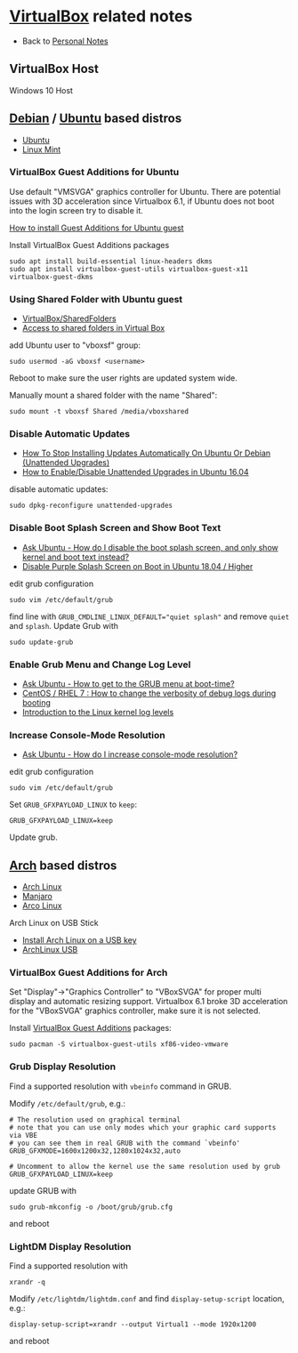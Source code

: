 # [VirtualBox](https://www.virtualbox.org/) related notes

- Back to [Personal Notes](README.md)

## VirtualBox Host

Windows 10 Host

## [Debian](https://www.debian.org/) / [Ubuntu](https://ubuntu.com/) based distros

- [Ubuntu](https://ubuntu.com/)
- [Linux Mint](https://linuxmint.com/)

### VirtualBox Guest Additions for Ubuntu

Use default "VMSVGA" graphics controller for Ubuntu. There are potential issues
with 3D acceleration since Virtualbox 6.1, if Ubuntu does not boot into the
login screen try to disable it.

[How to install Guest Additions for Ubuntu guest](https://askubuntu.com/questions/22743/how-do-i-install-guest-additions-in-a-virtualbox-vm)

Install VirtualBox Guest Additions packages

    sudo apt install build-essential linux-headers dkms
    sudo apt install virtualbox-guest-utils virtualbox-guest-x11 virtualbox-guest-dkms

### Using Shared Folder with Ubuntu guest

- [VirtualBox/SharedFolders](https://help.ubuntu.com/community/VirtualBox/SharedFolders)
- [Access to shared folders in Virtual Box](https://askubuntu.com/questions/161759/how-to-access-a-shared-folder-in-virtualbox#161883)

add Ubuntu user to "vboxsf" group:

    sudo usermod -aG vboxsf <username>

Reboot to make sure the user rights are updated system wide.

Manually mount a shared folder with the name "Shared":

    sudo mount -t vboxsf Shared /media/vboxshared

### Disable Automatic Updates

- [How To Stop Installing Updates Automatically On Ubuntu Or Debian (Unattended Upgrades)](https://www.linuxuprising.com/2019/07/how-to-stop-installing-updates.html)
- [How to Enable/Disable Unattended Upgrades in Ubuntu 16.04](https://linoxide.com/ubuntu-how-to/enable-disable-unattended-upgrades-ubuntu-16-04/)

disable automatic updates:

    sudo dpkg-reconfigure unattended-upgrades

### Disable Boot Splash Screen and Show Boot Text

- [Ask Ubuntu - How do I disable the boot splash screen, and only show kernel and boot text instead?](https://askubuntu.com/questions/33416/how-do-i-disable-the-boot-splash-screen-and-only-show-kernel-and-boot-text-inst)
- [Disable Purple Splash Screen on Boot in Ubuntu 18.04 / Higher](http://ubuntuhandbook.org/index.php/2019/06/disable-purple-splash-screen-boot-ubuntu-18-04-higher/)

edit grub configuration

    sudo vim /etc/default/grub

find line with `GRUB_CMDLINE_LINUX_DEFAULT="quiet splash"` and remove `quiet`
and `splash`. Update Grub with

    sudo update-grub

### Enable Grub Menu and Change Log Level

- [Ask Ubuntu - How to get to the GRUB menu at boot-time?](https://askubuntu.com/questions/16042/how-to-get-to-the-grub-menu-at-boot-time)
- [CentOS / RHEL 7 : How to change the verbosity of debug logs during booting](https://www.thegeekdiary.com/centos-rhel-7-how-to-change-the-verbosity-of-debug-logs-during-booting/)
- [Introduction to the Linux kernel log levels](https://linuxconfig.org/introduction-to-the-linux-kernel-log-levels)

### Increase Console-Mode Resolution

- [Ask Ubuntu - How do I increase console-mode resolution?](https://askubuntu.com/questions/18444/how-do-i-increase-console-mode-resolution)

edit grub configuration

    sudo vim /etc/default/grub

Set `GRUB_GFXPAYLOAD_LINUX` to `keep`:

    GRUB_GFXPAYLOAD_LINUX=keep

Update grub.

## [Arch](https://www.archlinux.org/) based distros

- [Arch Linux](https://www.archlinux.org/)
- [Manjaro](https://manjaro.org/)
- [Arco Linux](https://arcolinux.com/)

Arch Linux on USB Stick

- [Install Arch Linux on a USB key](https://wiki.archlinux.org/index.php/Install_Arch_Linux_on_a_USB_key)
- [ArchLinux USB](http://valleycat.org/linux/arch-usb.html)

### VirtualBox Guest Additions for Arch

Set "Display"->"Graphics Controller" to "VBoxSVGA" for proper multi display and
automatic resizing support. Virtualbox 6.1 broke 3D acceleration for the
"VBoxSVGA" graphics controller, make sure it is not selected.

Install [VirtualBox Guest Additions](https://wiki.archlinux.org/index.php/VirtualBox#Installation_steps_for_Arch_Linux_guests) packages:

    sudo pacman -S virtualbox-guest-utils xf86-video-vmware

### Grub Display Resolution

Find a supported resolution with `vbeinfo` command in GRUB.

Modify `/etc/default/grub`, e.g.:

    # The resolution used on graphical terminal
    # note that you can use only modes which your graphic card supports via VBE
    # you can see them in real GRUB with the command `vbeinfo'
    GRUB_GFXMODE=1600x1200x32,1280x1024x32,auto
    
    # Uncomment to allow the kernel use the same resolution used by grub
    GRUB_GFXPAYLOAD_LINUX=keep

update GRUB with

    sudo grub-mkconfig -o /boot/grub/grub.cfg

and  reboot

### LightDM Display Resolution

Find a supported resolution with

    xrandr -q

Modify `/etc/lightdm/lightdm.conf` and find `display-setup-script` location,
e.g.:

    display-setup-script=xrandr --output Virtual1 --mode 1920x1200

and reboot
